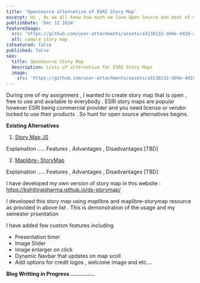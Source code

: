 ```yaml
---
title: 'Opensource alternative of ESRI Story Map'
excerpt: Hi , As we all know how much we love Open Source and most of my posts are related to open source , today I am writing the open source alternatives I found and created for the ESRI Story Map . Nowadays story maps are popular specially due to their ease of use and people who love map and would absolutely thrilled to tell a story from it . 
publishDate: 'Dec 12 2024'
featureImage:
  src: 'https://github.com/user-attachments/assets/a3130132-dd4e-4d10-aaa7-1618eee6bb9e'
  alt: sample story map 
isFeatured: false
published: false
seo:
  title: OpenSource Story Map
  description: Lists of alternative for ESRI Story Maps 
  image:
    src: 'https://github.com/user-attachments/assets/a3130132-dd4e-4d10-aaa7-1618eee6bb9e'
---
```

During one of my assignment , I wanted to create story map that is open , free to use and available to everybody . ESRI story maps are popular however ESRI being commercial provider and you need license or vendor locked to use their products . So hunt for open source alternatives begins. 

**Existing Alternatives** 

1) [Story Map JS](https://storymap.knightlab.com/)

Explaination ..... Features , Advantages , Disadvantages [TBD]

2) [Maplibre- StoryMap](https://github.com/digidem/maplibre-storymap) 


Explaination ..... Features , Advantages , Disadvantages [TBD]

I have developed my own version of story map in this website : https://kshitijrajsharma.github.io/ds-storymap/ 


I developed this story map using maplibre and maplibre-storymap resource as provided in above list . This is demonstration of the usage and my semester prsentation 

I have added few custom features including 
- Presentation timer 
- Image Slider 
- Image enlarger on click 
- Dynamic Navbar that updates on map scoll 
- Add options for credit logos , welcome image and etc....  


**Blog Writting in Progress ..............**